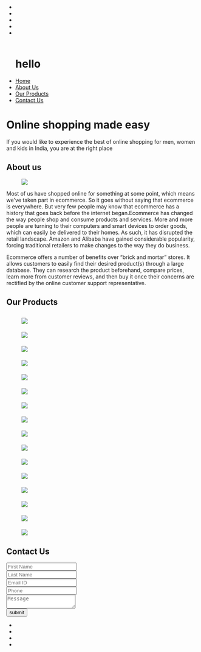<!DOCTYPE html>
<html>
<head>
<title>Home</title>
<script src="https://kit.fontawesome.com/1afb331c49.js" crossorigin="anonymous"></script>
<link rel="stylesheet" type="text/css" href="css/style.css">
<link rel="stylesheet" type="text/css" href="css/responsive.css">
<link rel="stylesheet" href="https://maxcdn.bootstrapcdn.com/bootstrap/3.4.0/css/bootstrap.min.css">
<script src="https://ajax.googleapis.com/ajax/libs/jquery/3.3.1/jquery.min.js">
</script>
<script src="https://maxcdn.bootstrapcdn.com/bootstrap/3.4.0/js/bootstrap.min.js">
</script>
</head>

<body>
<header class="header">
<div class="container-fluid">
<div class="row d-flex justify-content-between align-items-center">
<div class="col-auto">
<a href="#"></a>
</div>
<div class="col-auto">
<div class="header-right-list">
<ul class="right">
<li><a href="#"><i class="fa-brands fa-facebook" aria-hidden="true"></i>
</a></li>
<li><a href="#"><i class="fa-brands fa-instagram" aria-hidden="true"></i>
</a></li>
<li><a href="#"><i class="fa-solid fa-phone" aria-hidden="true"></i>
</a></li>
<li><a href="#"><i class="fa-sharp fa-solid fa-square-envelope" aria-hidden="true"></i>
</a></li>
<li><a class="nav_icon" id="nav_icon" href="#!"><i class="fa-solid fa-bars" ></i></a>
</li>

</ul>
</div>
</div>
</div>
</div>
</header>
<div class="main_menu" id="main_menu">
<span class="menu_bg"></span>
<ul>
    <H1>hello</H1>
<li><a href="#home">Home</a></li>
<li><a href="#about">About Us</a></li>
<li><a href="#Products">Our Products</a></li>
<li><a href="#contact">Contact Us</a></li>
</ul>
</div>
<div id="home" class="banner d-flex align-items-center" style="background-image:url('./laura-chouette-lYFWRIwOj9c-unsplash.jpg');">
<div class="container">
<h1>Online shopping made easy</h1>
<p>If you would like to experience the best of online shopping for men, women and kids in India, you are at the right place</p>
</div>
</div>
<div id="about" class="about-section">
<div class="container">
<h2 class="left"><span>About us</span></h2>

<div class="row">
<div class="col-md-6 order-md-last">

<figure><img src="C:\Users\swati.anil.nile\OneDrive - Accenture\Desktop\IndiaMart\zyro-w48LglCMKFI-unsplash.jpg"></figure>
</div>
<div class="col-md-6">
<p>Most of us have shopped online for something at some point, which means we've taken part in ecommerce. So it goes without saying that ecommerce is everywhere. But very few people may know that ecommerce has a history that goes back before the internet began.Ecommerce has changed the way people shop and consume products and services. More and more people are turning to their computers and smart devices to order goods, which can easily be delivered to their homes. As such, it has disrupted the retail landscape. Amazon and Alibaba have gained considerable popularity, forcing traditional retailers to make changes to the way they do business.</p>
<p>Ecommerce offers a number of benefits over “brick and mortar” stores. It allows customers to easily find their desired product(s) through a large database. They can research the product beforehand, compare prices, learn more from customer reviews, and then buy it once their concerns are rectified by the online customer support representative.</p>
</div>
</div>
</div>
</div>
<div id="Products" class="our-products">
<div class="container text-center">
<h2><span>Our Products</span><h2>
<div class="row">
<div class="col-md-4 col-sm-6 col-12">
<div class="product-box">
<figure><img src="C:\Users\gaura\OneDrive\Desktop\IndiaMart-20220904T064334Z-001\IndiaMart\shopping (1)_result.jpg"></figure>
</div>
</div>
<div class="col-md-4 col-sm-6 col-12">
<div class="product-box">
<figure><img src="C:\Users\gaura\OneDrive\Desktop\IndiaMart-20220904T064334Z-001\IndiaMart\shopping (2)_result.jpg"></figure>
</div>
</div>
<div class="col-md-4 col-sm-6 col-12">
<div class="product-box">
<figure><img src="C:\Users\gaura\OneDrive\Desktop\IndiaMart-20220904T064334Z-001\IndiaMart\shopping (3)_result.jpg"></figure>
</div>
</div>
<div class="col-md-4 col-sm-6 col-12">
<div class="product-box">
<figure><img src="C:\Users\gaura\OneDrive\Desktop\IndiaMart-20220904T064334Z-001\IndiaMart\shopping (4)_result.jpg"></figure>
</div>
</div>
<div class="col-md-4 col-sm-6 col-12">
<div class="product-box">
<figure><img src="C:\Users\gaura\OneDrive\Desktop\IndiaMart-20220904T064334Z-001\IndiaMart\shopping (5)_result.jpg"></figure>
</div>
</div>
<div class="col-md-4 col-sm-6 col-12">
<div class="product-box">
<figure><img src="C:\Users\gaura\OneDrive\Desktop\IndiaMart-20220904T064334Z-001\IndiaMart\shopping (6)_result.jpg"></figure>
</div>
</div>
<div class="col-md-4 col-sm-6 col-12">
<div class="product-box">
<figure><img src="C:\Users\gaura\OneDrive\Desktop\IndiaMart-20220904T064334Z-001\IndiaMart\shopping (7)_result.jpg"></figure>
</div>
</div>
<div class="col-md-4 col-sm-6 col-12">
<div class="product-box">
<figure><img src="C:\Users\gaura\OneDrive\Desktop\IndiaMart-20220904T064334Z-001\IndiaMart\shopping (8)_result.jpg"></figure>
</div>
</div>
<div class="col-md-4 col-sm-6 col-12">
<div class="product-box">
<figure><img src="C:\Users\gaura\OneDrive\Desktop\IndiaMart-20220904T064334Z-001\IndiaMart\shopping (9)_result.jpg"></figure>
</div>
</div>
<div class="col-md-4 col-sm-6 col-12">
<div class="product-box">
<figure><img src="C:\Users\gaura\OneDrive\Desktop\IndiaMart-20220904T064334Z-001\IndiaMart\shopping (10)_result.jpg"></figure>
</div>
</div>
<div class="col-md-4 col-sm-6 col-12">
<div class="product-box">
<figure><img src="C:\Users\gaura\OneDrive\Desktop\IndiaMart-20220904T064334Z-001\IndiaMart\shopping (11)_result.jpg"></figure>
</div>
</div>
<div class="col-md-4 col-sm-6 col-12">
<div class="product-box">
<figure><img src="C:\Users\gaura\OneDrive\Desktop\IndiaMart-20220904T064334Z-001\IndiaMart\shopping (12)_result.jpg"></figure>
</div>
</div>
<div class="col-md-4 col-sm-6 col-12">
<div class="product-box">
<figure><img src="C:\Users\gaura\OneDrive\Desktop\IndiaMart-20220904T064334Z-001\IndiaMart\shopping (13)_result.jpg"></figure>
</div>
</div>
<div class="col-md-4 col-sm-6 col-12">
<div class="product-box">
<figure><img src="C:\Users\gaura\OneDrive\Desktop\IndiaMart-20220904T064334Z-001\IndiaMart\shopping (14)_result.jpg"></figure>
</div>
</div>
<div class="col-md-4 col-sm-6 col-12">
<div class="product-box">
<figure><img src="C:\Users\gaura\OneDrive\Desktop\IndiaMart-20220904T064334Z-001\IndiaMart\shopping (15)_result.jpg"></figure>
</div>
</div>
<div class="col-md-4 col-sm-6 col-12">
<div class="product-box">
<figure><img src="C:\Users\gaura\OneDrive\Desktop\IndiaMart-20220904T064334Z-001\IndiaMart\shopping (16)_result.jpg"></figure>
</div>
</div>
</div>
</div>
</div>
<div id="contact" class="contact-section">
<div class="container">
<h2><span>Contact Us</span></h2>
<form>
<div class="row">
<div class="col-md-6">
<input type="text" name="" placeholder="First Name">
</div>
<div class="col-md-6">
<input type="text" name="" placeholder="Last Name">
</div>
<div class="col-md-6">
<input type="text" name="" placeholder="Email ID">
</div>
<div class="col-md-6">
<input type="text" name="" placeholder="Phone">
</div>
<div class="col-md-12">
<textarea placeholder="Message"></textarea>
</div>
<div class="col-md-12 text-center">
<input type="submit" name="" value="submit">
</div>
</div>
</form>
</div>
</div>
<footer class="footer text-center">
<div class="header-right-list footer-list">
<ul>
<li><a href="#"><i class="fa-brands fa-facebook" aria-hidden="true"></i>
</a></li>
<li><a href="#"><i class="fa-brands fa-instagram" aria-hidden="true"></i>
</a></li>
<li><a href="#"><i class="fa-solid fa-phone" aria-hidden="true"></i>
</a></li>
<li><a href="#"><i class="fa-sharp fa-solid fa-square-envelope" aria-hidden="true"></i>
</a></li>
</ul>
</div>
</footer>
<script type="text/javascript">
nav_icon= document.getElementById('nav_icon');
main_menu= document.getElementById('main_menu');
main_menuList= document.querySelectorAll('.main_menu ul li a');
count=1;
nav_icon.addEventListener('click',function(){
if(count == 1){
main_menu.classList.add('active');
count == 2
}else if(count == 2){
main_menu.classList.remove('active');
count == 1
}
})
main_menuList.forEach(function(navElement){
navElement.addEventListener('click',function(){
if(count == 2){
main_menu.classList.remove('active');
count == 1
}
})
})
</script>
</body>

</html>

